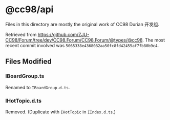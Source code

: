 # @cc98/api

Files in this directory are mostly the original work of CC98 Durian 开发组.

Retrieved from <https://github.com/ZJU-CC98/Forum/tree/dev/CC98.Forum/CC98.Forum/@types/@cc98>. The most recent commit involved was `5065338e4368082aa50fc8fd42455af7fb80b9c4`.

## Files Modified

### IBoardGroup.ts

Renamed to `IBoardGroup.d.ts`.

### IHotTopic.d.ts

Removed. (Duplicate with `IHotTopic` in `IIndex.d.ts`.)
